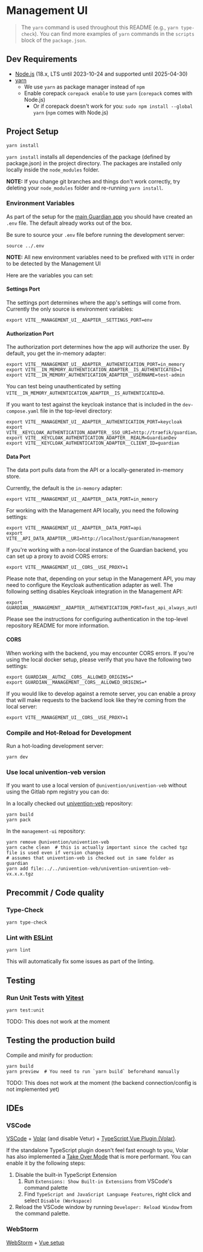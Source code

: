 # Management UI

> The `yarn` command is used throughout this README (e.g., `yarn type-check`). You can find more examples of `yarn` commands in the `scripts` block of the `package.json`.

## Dev Requirements

- [Node.js](https://nodejs.org/en/) (18.x, LTS until 2023-10-24 and supported until 2025-04-30)
- [yarn](https://yarnpkg.com/getting-started/install)
  - We use `yarn` as package manager instead of `npm`
  - Enable corepack `corepack enable` to use `yarn` (`corepack` comes with Node.js)
    - Or if corepack doesn't work for you: `sudo npm install --global yarn` (`npm` comes with Node.js)

## Project Setup

```shell
yarn install
```

`yarn install` installs all dependencies of the package (defined by package.json) in the project directory.
The packages are installed only locally inside the `node_modules` folder.

**NOTE:** If you change git branches and things don't work correctly, try deleting your `node_modules` folder and re-running `yarn install`.

### Environment Variables

As part of the setup for the [main Guardian app](../README.md) you should have created an `.env` file.
The default already works out of the box.

Be sure to source your `.env` file before running the development server:

```shell
source ../.env
```

**NOTE:** All new environment variables need to be prefixed with `VITE` in order to be detected by the Management UI

Here are the variables you can set:

#### Settings Port

The settings port determines where the app's settings will come from.
Currently the only source is environment variables:

```shell
export VITE__MANAGEMENT_UI__ADAPTER__SETTINGS_PORT=env
```

#### Authorization Port

The authorization port determines how the app will authorize the user.
By default, you get the in-memory adapter:

```shell
export VITE__MANAGEMENT_UI__ADAPTER__AUTHENTICATION_PORT=in_memory
export VITE__IN_MEMORY_AUTHENTICATION_ADAPTER__IS_AUTHENTICATED=1
export VITE__IN_MEMORY_AUTHENTICATION_ADAPTER__USERNAME=test-admin
```

You can test being unauthenticated by setting `VITE__IN_MEMORY_AUTHENTICATION_ADAPTER__IS_AUTHENTICATED=0`.

If you want to test against the keycloak instance that is included in the `dev-compose.yaml` file in the top-level directory:

```shell
export VITE__MANAGEMENT_UI__ADAPTER__AUTHENTICATION_PORT=keycloak
export VITE__KEYCLOAK_AUTHENTICATION_ADAPTER__SSO_URI=http://traefik/guardian/keycloak
export VITE__KEYCLOAK_AUTHENTICATION_ADAPTER__REALM=GuardianDev
export VITE__KEYCLOAK_AUTHENTICATION_ADAPTER__CLIENT_ID=guardian
```

#### Data Port

The data port pulls data from the API or a locally-generated in-memory store.

Currently, the default is the `in-memory` adapter:

```shell
export VITE__MANAGEMENT_UI__ADAPTER__DATA_PORT=in_memory
```

For working with the Management API locally, you need the following settings:

```shell
export VITE__MANAGEMENT_UI__ADAPTER__DATA_PORT=api
export VITE__API_DATA_ADAPTER__URI=http://localhost/guardian/management
```

If you're working with a non-local instance of the Guardian backend, you can set up a proxy to avoid CORS errors:

```shell
export VITE__MANAGEMENT_UI__CORS__USE_PROXY=1
```

Please note that, depending on your setup in the Management API, you may need to configure the Keycloak authentication adapter as well.
The following setting disables Keycloak integration in the Management API:

```shell
export GUARDIAN__MANAGEMENT__ADAPTER__AUTHENTICATION_PORT=fast_api_always_authorized
```

Please see the instructions for configuring authentication in the top-level repository README for more information.

#### CORS

When working with the backend, you may encounter CORS errors.
If you're using the local docker setup, please verify that you have the
following two settings:

```shell
export GUARDIAN__AUTHZ__CORS__ALLOWED_ORIGINS=*
export GUARDIAN__MANAGEMENT__CORS__ALLOWED_ORIGINS=*
```

If you would like to develop against a remote server, you can enable a proxy that will make requests to the backend look like they're coming from the local server:

```shell
export VITE__MANAGEMENT_UI__CORS__USE_PROXY=1
```

### Compile and Hot-Reload for Development

Run a hot-loading development server:

```shell
yarn dev
```

### Use local univention-veb version

If you want to use a local version of `@univention/univention-veb` without using the Gitlab npm registry
you can do:

In a locally checked out [univention-veb](https://git.knut.univention.de/univention/univention-veb) repository:

```shell
yarn build
yarn pack
```

In the `management-ui` repository:

```shell
yarn remove @univention/univention-veb
yarn cache clean  # this is actually important since the cached tgz file is used even if version changes
# assumes that univention-veb is checked out in same folder as guardian
yarn add file:../../univention-veb/univention-univention-veb-vx.x.x.tgz
```

## Precommit / Code quality

### Type-Check

```shell
yarn type-check
```

### Lint with [ESLint](https://eslint.org/)

```shell
yarn lint
```

This will automatically fix some issues as part of the linting.

## Testing

### Run Unit Tests with [Vitest](https://vitest.dev/)

```shell
yarn test:unit
```

TODO: This does not work at the moment

## Testing the production build

Compile and minify for production:

```shell
yarn build
yarn preview  # You need to run `yarn build` beforehand manually
```

TODO: This does not work at the moment (the backend connection/config is not implemented yet)

## IDEs

### VSCode

[VSCode](https://code.visualstudio.com/) + [Volar](https://marketplace.visualstudio.com/items?itemName=Vue.volar) (and disable Vetur) + [TypeScript Vue Plugin (Volar)](https://marketplace.visualstudio.com/items?itemName=Vue.vscode-typescript-vue-plugin).

If the standalone TypeScript plugin doesn't feel fast enough to you, Volar has also implemented a [Take Over Mode](https://github.com/johnsoncodehk/volar/discussions/471#discussioncomment-1361669) that is more performant. You can enable it by the following steps:

1. Disable the built-in TypeScript Extension
   1) Run `Extensions: Show Built-in Extensions` from VSCode's command palette
   2) Find `TypeScript and JavaScript Language Features`, right click and select `Disable (Workspace)`
2. Reload the VSCode window by running `Developer: Reload Window` from the command palette.

### WebStorm

[WebStorm](https://www.jetbrains.com/de-de/webstorm/) + [Vue setup](https://www.jetbrains.com/help/webstorm/vue-js.html#ws_vue_js_before_you_start)
